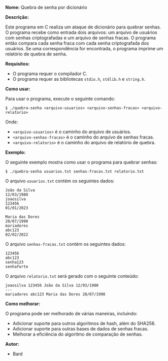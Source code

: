 **Nome:** Quebra de senha por dicionário

**Descrição:**

Este programa em C realiza um ataque de dicionário para quebrar senhas. O programa recebe como entrada dois arquivos: um arquivo de usuários com senhas criptografadas e um arquivo de senhas fracas. O programa então compara cada senha fraca com cada senha criptografada dos usuários. Se uma correspondência for encontrada, o programa imprime um relatório de quebra de senha.

**Requisitos:**

* O programa requer o compilador C.
* O programa requer as bibliotecas `stdio.h`, `stdlib.h` e `string.h`.

**Como usar:**

Para usar o programa, execute o seguinte comando:

```
$ ./quebra-senha <arquivo-usuarios> <arquivo-senhas-fracas> <arquivo-relatorio>
```

Onde:

* `<arquivo-usuarios>` é o caminho do arquivo de usuários.
* `<arquivo-senhas-fracas>` é o caminho do arquivo de senhas fracas.
* `<arquivo-relatorio>` é o caminho do arquivo de relatório de quebra.

**Exemplo:**

O seguinte exemplo mostra como usar o programa para quebrar senhas:

```
$ ./quebra-senha usuarios.txt senhas-fracas.txt relatorio.txt
```

O arquivo `usuarios.txt` contém os seguintes dados:

```
João da Silva
12/03/1980
joaosilva
123456
01/01/2023

Maria das Dores
20/07/1990
mariadores
abc123
02/02/2022
```

O arquivo `senhas-fracas.txt` contém os seguintes dados:

```
123456
abc123
senha123
senhaforte
```

O arquivo `relatorio.txt` será gerado com o seguinte conteúdo:

```
joaosilva 123456 João da Silva 12/03/1980
---
mariadores abc123 Maria das Dores 20/07/1990
```

**Como melhorar:**

O programa pode ser melhorado de várias maneiras, incluindo:

* Adicionar suporte para outros algoritmos de hash, além do SHA256.
* Adicionar suporte para outras bases de dados de senhas fracas.
* Melhorar a eficiência do algoritmo de comparação de senhas.

**Autor:**

* Bard
